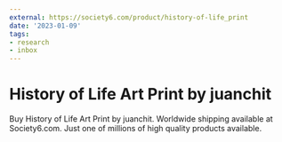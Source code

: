 ```yaml
---
external: https://society6.com/product/history-of-life_print
date: '2023-01-09'
tags:
- research
- inbox
---
```


# History of Life Art Print by juanchit

Buy History of Life Art Print by juanchit. Worldwide shipping available at Society6.com. Just one of millions of high quality products available.
